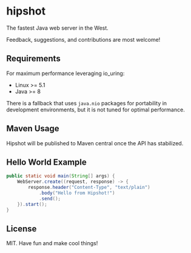 # hipshot

The fastest Java web server in the West.

Feedback, suggestions, and contributions are most welcome!

## Requirements

For maximum performance leveraging io_uring:

* Linux >= 5.1
* Java >= 8

There is a fallback that uses `java.nio` packages for portability in development environments, but it is not tuned for optimal performance.

## Maven Usage

Hipshot will be published to Maven central once the API has stabilized.

## Hello World Example

```java
public static void main(String[] args) {
    WebServer.create((request, response) -> {
        response.header("Content-Type", "text/plain")
            .body("Hello from Hipshot!")
            .send();
    }).start();
}
```

## License

MIT. Have fun and make cool things!

